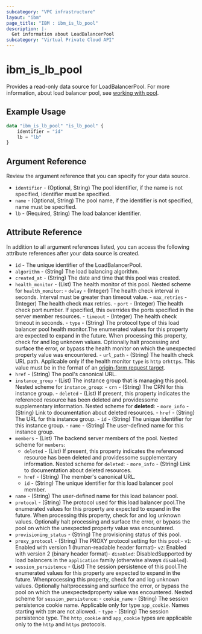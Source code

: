 ```yaml
---
subcategory: "VPC infrastructure"
layout: "ibm"
page_title: "IBM : ibm_is_lb_pool"
description: |-
  Get information about LoadBalancerPool
subcategory: "Virtual Private Cloud API"
---
```


# ibm_is_lb_pool

Provides a read-only data source for LoadBalancerPool. For more information, about load balancer pool, see [working with pool](https://cloud.ibm.com/docs/vpc?topic=vpc-nlb-pools).

## Example Usage

```terraform
data "ibm_is_lb_pool" "is_lb_pool" {
	identifier = "id"
	lb = "lb"
}
```

## Argument Reference

Review the argument reference that you can specify for your data source.

- `identifier` - (Optional, String) The pool identifier, if the name is not specified, identifier must be specified.
- `name` - (Optional, String) The pool name, if the identifier is not specified, name must be specified.
- `lb` - (Required, String) The load balancer identifier.

## Attribute Reference

In addition to all argument references listed, you can access the following attribute references after your data source is created.

- `id` - The unique identifier of the LoadBalancerPool.
- `algorithm` - (String) The load balancing algorithm.
- `created_at` - (String) The date and time that this pool was created.
- `health_monitor` - (List) The health monitor of this pool.
	Nested scheme for `health_monitor`:
    	- `delay` - (Integer) The health check interval in seconds. Interval must be greater than timeout value.
    	- `max_retries` - (Integer) The health check max retries.
    	- `port` - (Integer) The health check port number. If specified, this overrides the ports specified in the server member resources.
    	- `timeout` - (Integer) The health check timeout in seconds.
    	- `type` - (String) The protocol type of this load balancer pool health monitor.The enumerated values for this property are expected to expand in the future. When processing this property, check for and log unknown values. Optionally halt processing and surface the error, or bypass the health monitor on which the unexpected property value was encountered.
    	- `url_path` - (String) The health check URL path. Applicable only if the health monitor `type` is `http` or`https`. This value must be in the format of an [origin-form request target](https://tools.ietf.org/html/rfc7230#section-5.3.1).
- `href` - (String) The pool's canonical URL.
- `instance_group` - (List) The instance group that is managing this pool.
	Nested scheme for `instance_group`:
    	- `crn` - (String) The CRN for this instance group.
    	- `deleted` - (List) If present, this property indicates the referenced resource has been deleted and providessome supplementary information.
			Nested scheme for **deleted**:
        		- `more_info` - (String) Link to documentation about deleted resources.
        - `href` - (String) The URL for this instance group.
        - `id` - (String) The unique identifier for this instance group.
        - `name` - (String) The user-defined name for this instance group.
- `members` - (List) The backend server members of the pool.
	Nested scheme for `members`:
	- `deleted` - (List) If present, this property indicates the referenced resource has been deleted and providessome supplementary information.
		Nested scheme for `deleted`:
    		- `more_info` - (String) Link to documentation about deleted resources.
    - `href` - (String) The member's canonical URL.
    - `id` - (String) The unique identifier for this load balancer pool member.
- `name` - (String) The user-defined name for this load balancer pool.
- `protocol` - (String) The protocol used for this load balancer pool.The enumerated values for this property are expected to expand in the future. When processing this property, check for and log unknown values. Optionally halt processing and surface the error, or bypass the pool on which the unexpected property value was encountered.
- `provisioning_status` - (String) The provisioning status of this pool.
- `proxy_protocol` - (String) The PROXY protocol setting for this pool:- `v1`: Enabled with version 1 (human-readable header format)- `v2`: Enabled with version 2 (binary header format)- `disabled`: DisabledSupported by load balancers in the `application` family (otherwise always `disabled`).
- `session_persistence` - (List) The session persistence of this pool.The enumerated values for this property are expected to expand in the future. Whenprocessing this property, check for and log unknown values. Optionally haltprocessing and surface the error, or bypass the pool on which the unexpectedproperty value was encountered.
	Nested scheme for `session_persistence`:
    	- `cookie_name` - (String) The session persistence cookie name. Applicable only for type `app_cookie`. Names starting with `IBM` are not allowed.
    	- `type` - (String) The session persistence type. The `http_cookie` and `app_cookie` types are applicable only to the `http` and `https` protocols.

